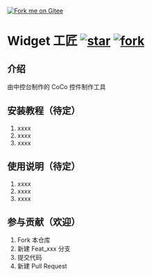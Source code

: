 [![Fork me on Gitee](https://gitee.com/coco-ag/coco-widgetcraft/widgets/widget_6.svg)](https://gitee.com/coco-ag/coco-widgetcraft)
<br>

# Widget 工匠 [![star](https://gitee.com/coco-ag/coco-widgetcraft/badge/star.svg?theme=white)](https://gitee.com/coco-ag/coco-widgetcraft/stargazers) [![fork](https://gitee.com/coco-ag/coco-widgetcraft/badge/fork.svg?theme=white)](https://gitee.com/coco-ag/coco-widgetcraft/members)

## 介绍
由中控台制作的 CoCo 控件制作工具

## 安装教程（待定）

1.  xxxx
2.  xxxx
3.  xxxx

## 使用说明（待定）

1.  xxxx
2.  xxxx
3.  xxxx

## 参与贡献（欢迎）

1.  Fork 本仓库
2.  新建 Feat_xxx 分支
3.  提交代码
4.  新建 Pull Request
